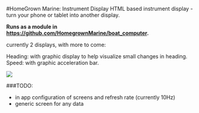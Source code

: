 #HomeGrown Marine: Instrument Display
HTML based instrument display - turn your phone or tablet into another display.

__Runs as a module in https://github.com/HomegrownMarine/boat_computer.__

currently 2 displays, with more to come:

Heading: with graphic display to help visualize small changes in heading.
Speed: with graphic acceleration bar.

![](https://raw.githubusercontent.com/HomegrownMarine/web_instrument/master/README/simple_example.png)

###TODO: 
- in app configuration of screens and refresh rate (currently 10Hz)
- generic screen for any data

